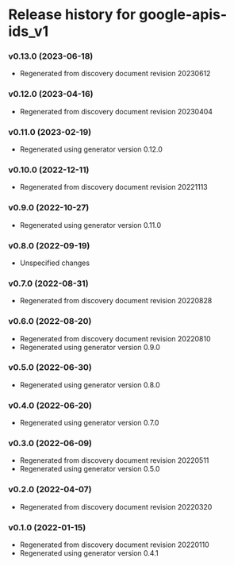 # Release history for google-apis-ids_v1

### v0.13.0 (2023-06-18)

* Regenerated from discovery document revision 20230612

### v0.12.0 (2023-04-16)

* Regenerated from discovery document revision 20230404

### v0.11.0 (2023-02-19)

* Regenerated using generator version 0.12.0

### v0.10.0 (2022-12-11)

* Regenerated from discovery document revision 20221113

### v0.9.0 (2022-10-27)

* Regenerated using generator version 0.11.0

### v0.8.0 (2022-09-19)

* Unspecified changes

### v0.7.0 (2022-08-31)

* Regenerated from discovery document revision 20220828

### v0.6.0 (2022-08-20)

* Regenerated from discovery document revision 20220810
* Regenerated using generator version 0.9.0

### v0.5.0 (2022-06-30)

* Regenerated using generator version 0.8.0

### v0.4.0 (2022-06-20)

* Regenerated using generator version 0.7.0

### v0.3.0 (2022-06-09)

* Regenerated from discovery document revision 20220511
* Regenerated using generator version 0.5.0

### v0.2.0 (2022-04-07)

* Regenerated from discovery document revision 20220320

### v0.1.0 (2022-01-15)

* Regenerated from discovery document revision 20220110
* Regenerated using generator version 0.4.1


